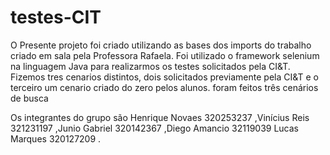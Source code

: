 ﻿# testes-CIT

O Presente projeto foi criado utilizando as bases dos imports do trabalho criado em sala pela Professora Rafaela.
Foi utilizado o framework selenium  na linguagem Java para realizarmos os testes solicitados pela CI&T.
Fizemos tres cenarios distintos, dois solicitados previamente pela CI&T e o terceiro um cenario criado do zero pelos alunos.
foram feitos três cenários de busca

Os integrantes do grupo são Henrique Novaes  320253237 ,Vinícius Reis 321231197 ,Junio Gabriel 320142367 ,Diego Amancio 32119039
Lucas Marques 320127209 .
